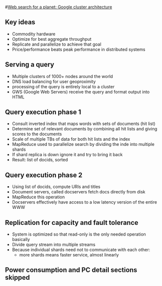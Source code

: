 #[Web search for a planet: Google cluster architecture](http://static.googleusercontent.com/external_content/untrusted_dlcp/research.google.com/en/us/archive/googlecluster-ieee.pdf)

## Key ideas
* Commodity hardware
* Optimize for best aggregate throughput
* Replicate and parallelize to achieve that goal
* Price/performance beats peak performance in distributed systems

## Serving a query
* Multiple clusters of 1000+ nodes around the world
* DNS load balancing for user geoproximity
* processing of the query is entirely local to a cluster
* GWS (Google Web Servers) receive the query and format output into HTML

## Query execution phase 1
* Consult inverted index that maps words with sets of documents (hit list)
* Determine set of relevant documents by combining all hit lists and giving scores to the documents
* Scale of multiple TBs of data for both hit lists and the index
* MapReduce used to parallelize search by dividing the inde into multiple shards
* If shard replica is down ignore it and try to bring it back
* Result: list of docids, sorted

## Query execution phase 2
* Using list of docids, compute URIs and titles
* Document servers, called docservers fetch docs directly from disk
* MapReduce this operation
* Docservers effectively have access to a low latency version of the entire WWW

## Replication for capacity and fault tolerance
* System is optimized so that read-only is the only needed operation basically
* Divide query stream into multiple streams
* Because individual shards need not to communicate with each other:
  * more shards means faster service, almost linearly

## Power consumption and PC detail sections skipped
